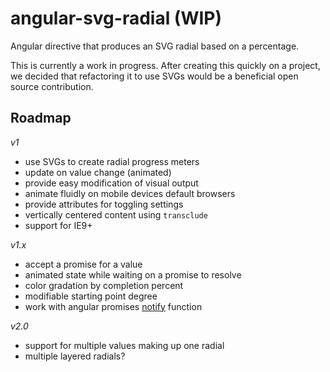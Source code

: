 angular-svg-radial (WIP)
===

Angular directive that produces an SVG radial based on a percentage.

This is currently a work in progress. After creating this quickly on a project, we decided that refactoring it to use SVGs would be a beneficial open source contribution.

Roadmap
---

_v1_

- use SVGs to create radial progress meters
- update on value change (animated)
- provide easy modification of visual output
- animate fluidly on mobile devices default browsers
- provide attributes for toggling settings
- vertically centered content using `transclude`
- support for IE9+

_v1.x_

- accept a promise for a value
- animated state while waiting on a promise to resolve
- color gradation by completion percent
- modifiable starting point degree
- work with angular promises [notify](https://docs.angularjs.org/api/ng/service/$q#the-deferred-api) function

_v2.0_

- support for multiple values making up one radial
- multiple layered radials?